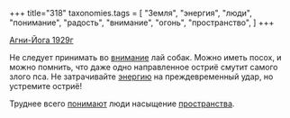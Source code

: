 +++
title="318"
taxonomies.tags = [
 "Земля",
 "энергия",
 "люди",
 "понимание",
 "радость",
 "внимание",
 "огонь",
 "пространство",
]
+++

[Агни-Йога 1929г](/agni/1929)

Не следует принимать во [внимание](/tags/внимание) лай собак. Можно иметь посох, и можно помнить, что даже одно направленное остриё смутит самого злого пса. Не затрачивайте [энергию](/tags/энергия) на преждевременный удар, но устремите остриё!   

Труднее всего [понимают](/tags/понимание) люди насыщение [пространства](/tags/огонь).